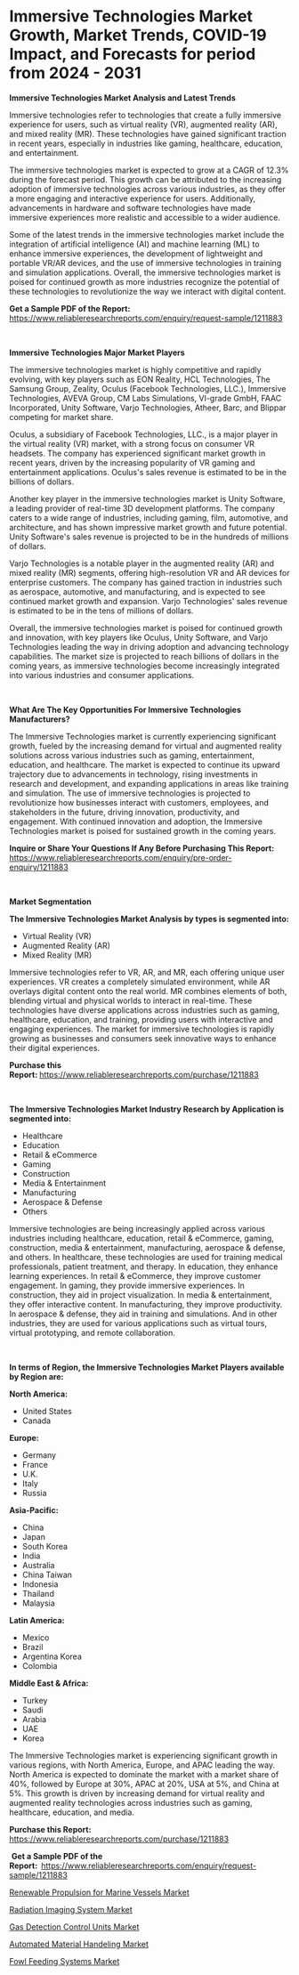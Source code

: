 <p><h1>Immersive Technologies Market Growth, Market Trends, COVID-19 Impact, and Forecasts for period from 2024 - 2031</h1></p><p><strong>Immersive Technologies Market Analysis and Latest Trends</strong></p>
<p><p>Immersive technologies refer to technologies that create a fully immersive experience for users, such as virtual reality (VR), augmented reality (AR), and mixed reality (MR). These technologies have gained significant traction in recent years, especially in industries like gaming, healthcare, education, and entertainment.</p><p>The immersive technologies market is expected to grow at a CAGR of 12.3% during the forecast period. This growth can be attributed to the increasing adoption of immersive technologies across various industries, as they offer a more engaging and interactive experience for users. Additionally, advancements in hardware and software technologies have made immersive experiences more realistic and accessible to a wider audience.</p><p>Some of the latest trends in the immersive technologies market include the integration of artificial intelligence (AI) and machine learning (ML) to enhance immersive experiences, the development of lightweight and portable VR/AR devices, and the use of immersive technologies in training and simulation applications. Overall, the immersive technologies market is poised for continued growth as more industries recognize the potential of these technologies to revolutionize the way we interact with digital content.</p></p>
<p><strong>Get a Sample PDF of the Report:&nbsp;</strong> <a href="https://www.reliableresearchreports.com/enquiry/request-sample/1211883">https://www.reliableresearchreports.com/enquiry/request-sample/1211883</a></p>
<p>&nbsp;</p>
<p><strong>Immersive Technologies Major Market Players</strong></p>
<p><p>The immersive technologies market is highly competitive and rapidly evolving, with key players such as EON Reality, HCL Technologies, The Samsung Group, Zeality, Oculus (Facebook Technologies, LLC.), Immersive Technologies, AVEVA Group, CM Labs Simulations, VI-grade GmbH, FAAC Incorporated, Unity Software, Varjo Technologies, Atheer, Barc, and Blippar competing for market share.</p><p>Oculus, a subsidiary of Facebook Technologies, LLC., is a major player in the virtual reality (VR) market, with a strong focus on consumer VR headsets. The company has experienced significant market growth in recent years, driven by the increasing popularity of VR gaming and entertainment applications. Oculus's sales revenue is estimated to be in the billions of dollars.</p><p>Another key player in the immersive technologies market is Unity Software, a leading provider of real-time 3D development platforms. The company caters to a wide range of industries, including gaming, film, automotive, and architecture, and has shown impressive market growth and future potential. Unity Software's sales revenue is projected to be in the hundreds of millions of dollars.</p><p>Varjo Technologies is a notable player in the augmented reality (AR) and mixed reality (MR) segments, offering high-resolution VR and AR devices for enterprise customers. The company has gained traction in industries such as aerospace, automotive, and manufacturing, and is expected to see continued market growth and expansion. Varjo Technologies' sales revenue is estimated to be in the tens of millions of dollars.</p><p>Overall, the immersive technologies market is poised for continued growth and innovation, with key players like Oculus, Unity Software, and Varjo Technologies leading the way in driving adoption and advancing technology capabilities. The market size is projected to reach billions of dollars in the coming years, as immersive technologies become increasingly integrated into various industries and consumer applications.</p></p>
<p>&nbsp;</p>
<p><strong>What Are The Key Opportunities For Immersive Technologies Manufacturers?</strong></p>
<p><p>The Immersive Technologies market is currently experiencing significant growth, fueled by the increasing demand for virtual and augmented reality solutions across various industries such as gaming, entertainment, education, and healthcare. The market is expected to continue its upward trajectory due to advancements in technology, rising investments in research and development, and expanding applications in areas like training and simulation. The use of immersive technologies is projected to revolutionize how businesses interact with customers, employees, and stakeholders in the future, driving innovation, productivity, and engagement. With continued innovation and adoption, the Immersive Technologies market is poised for sustained growth in the coming years.</p></p>
<p><strong>Inquire or Share Your Questions If Any Before Purchasing This Report:</strong> <a href="https://www.reliableresearchreports.com/enquiry/pre-order-enquiry/1211883">https://www.reliableresearchreports.com/enquiry/pre-order-enquiry/1211883</a></p>
<p>&nbsp;</p>
<p><strong>Market Segmentation</strong></p>
<p><strong>The Immersive Technologies Market Analysis by types is segmented into:</strong></p>
<p><ul><li>Virtual Reality (VR)</li><li>Augmented Reality (AR)</li><li>Mixed Reality (MR)</li></ul></p>
<p><p>Immersive technologies refer to VR, AR, and MR, each offering unique user experiences. VR creates a completely simulated environment, while AR overlays digital content onto the real world. MR combines elements of both, blending virtual and physical worlds to interact in real-time. These technologies have diverse applications across industries such as gaming, healthcare, education, and training, providing users with interactive and engaging experiences. The market for immersive technologies is rapidly growing as businesses and consumers seek innovative ways to enhance their digital experiences.</p></p>
<p><strong>Purchase this Report:&nbsp;</strong><a href="https://www.reliableresearchreports.com/purchase/1211883">https://www.reliableresearchreports.com/purchase/1211883</a></p>
<p>&nbsp;</p>
<p><strong>The Immersive Technologies Market Industry Research by Application is segmented into:</strong></p>
<p><ul><li>Healthcare</li><li>Education</li><li>Retail & eCommerce</li><li>Gaming</li><li>Construction</li><li>Media & Entertainment</li><li>Manufacturing</li><li>Aerospace & Defense</li><li>Others</li></ul></p>
<p><p>Immersive technologies are being increasingly applied across various industries including healthcare, education, retail & eCommerce, gaming, construction, media & entertainment, manufacturing, aerospace & defense, and others. In healthcare, these technologies are used for training medical professionals, patient treatment, and therapy. In education, they enhance learning experiences. In retail & eCommerce, they improve customer engagement. In gaming, they provide immersive experiences. In construction, they aid in project visualization. In media & entertainment, they offer interactive content. In manufacturing, they improve productivity. In aerospace & defense, they aid in training and simulations. And in other industries, they are used for various applications such as virtual tours, virtual prototyping, and remote collaboration.</p></p>
<p>&nbsp;</p>
<p><strong>In terms of Region, the Immersive Technologies Market Players available by Region are:</strong></p>
<p>
    <p> <strong> North America: </strong>
        <ul>
            <li>United States</li>
            <li>Canada</li>
        </ul>
        </p> 
    <p> <strong> Europe: </strong>
        <ul>
            <li>Germany</li>
            <li>France</li>
            <li>U.K.</li>
            <li>Italy</li>
            <li>Russia</li>
        </ul>
        </p> 
    <p> <strong> Asia-Pacific: </strong>
        <ul>
            <li>China</li>
            <li>Japan</li>
            <li>South Korea</li>
            <li>India</li>
            <li>Australia</li>
            <li>China Taiwan</li>
            <li>Indonesia</li>
            <li>Thailand</li>
            <li>Malaysia</li>
        </ul>
        </p> 
    <p> <strong> Latin America: </strong>
        <ul>
            <li>Mexico</li>
            <li>Brazil</li>
            <li>Argentina Korea</li>
            <li>Colombia</li>
        </ul>
        </p> 
    <p> <strong> Middle East & Africa: </strong>
        <ul>
            <li>Turkey</li>
            <li>Saudi</li>
            <li>Arabia</li>
            <li>UAE</li>
            <li>Korea</li>
        </ul>
    </p>
    </p>
<p><p>The Immersive Technologies market is experiencing significant growth in various regions, with North America, Europe, and APAC leading the way. North America is expected to dominate the market with a market share of 40%, followed by Europe at 30%, APAC at 20%, USA at 5%, and China at 5%. This growth is driven by increasing demand for virtual reality and augmented reality technologies across industries such as gaming, healthcare, education, and media.</p></p>
<p><strong>Purchase this Report: </strong><a href="https://www.reliableresearchreports.com/purchase/1211883">https://www.reliableresearchreports.com/purchase/1211883</a></p>
<p>&nbsp;<strong>Get a Sample PDF of the Report:&nbsp;&nbsp;</strong><a href="https://www.reliableresearchreports.com/enquiry/request-sample/1211883">https://www.reliableresearchreports.com/enquiry/request-sample/1211883</a></p>
<p><strong></strong></p>
<p><p><a href="https://medium.com/@oralhayes/renewable-propulsion-for-marine-vessels-market-share-evolution-and-market-growth-trends-2024-2031-67cde091acba">Renewable Propulsion for Marine Vessels Market</a></p><p><a href="https://medium.com/@oralhayes/decoding-radiation-imaging-system-market-metrics-market-share-trends-and-growth-patterns-ebdad9441b52">Radiation Imaging System Market</a></p><p><a href="https://medium.com/p/06d3d7cd03d8/edit">Gas Detection Control Units Market</a></p><p><a href="https://medium.com/@oralhayes/automated-material-handeling-market-insight-market-trends-growth-forecasted-from-2024-to-2031-b3ffcfbff5af">Automated Material Handeling Market</a></p><p><a href="https://medium.com/@oralhayes/fowl-feeding-systems-market-trends-forecast-and-competitive-analysis-to-2031-9b69f8b4b9c2">Fowl Feeding Systems Market</a></p></p>